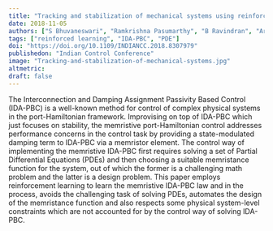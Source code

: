 ```yaml
---
title: "Tracking and stabilization of mechanical systems using reinforcement learning"
date: 2018-11-05
authors: ["S Bhuvaneswari", "Ramkrishna Pasumarthy", "B Ravindran", "Arun D Mahindrakar"]
tags: ["reinforced learning", "IDA-PBC", "PDE"] 
doi: "https://doi.org/10.1109/INDIANCC.2018.8307979"
publishedon: "Indian Control Conference"
image: "Tracking-and-stabilization-of-mechanical-systems.jpg"
altmetric: 
draft: false
---
```

The Interconnection and Damping Assignment Passivity Based Control (IDA-PBC) is a well-known method for control of complex physical systems in the port-Hamiltonian framework. Improvising on top of IDA-PBC which just focuses on stability, the memristive port-Hamiltonian control addresses performance concerns in the control task by providing a state-modulated damping term to IDA-PBC via a memristor element. The control way of implementing the memristive IDA-PBC first requires solving a set of Partial Differential Equations (PDEs) and then choosing a suitable memristance function for the system, out of which the former is a challenging math problem and the latter is a design problem. This paper employs reinforcement learning to learn the memristive IDA-PBC law and in the process, avoids the challenging task of solving PDEs, automates the design of the memristance function and also respects some physical system-level constraints which are not accounted for by the control way of solving IDA-PBC.